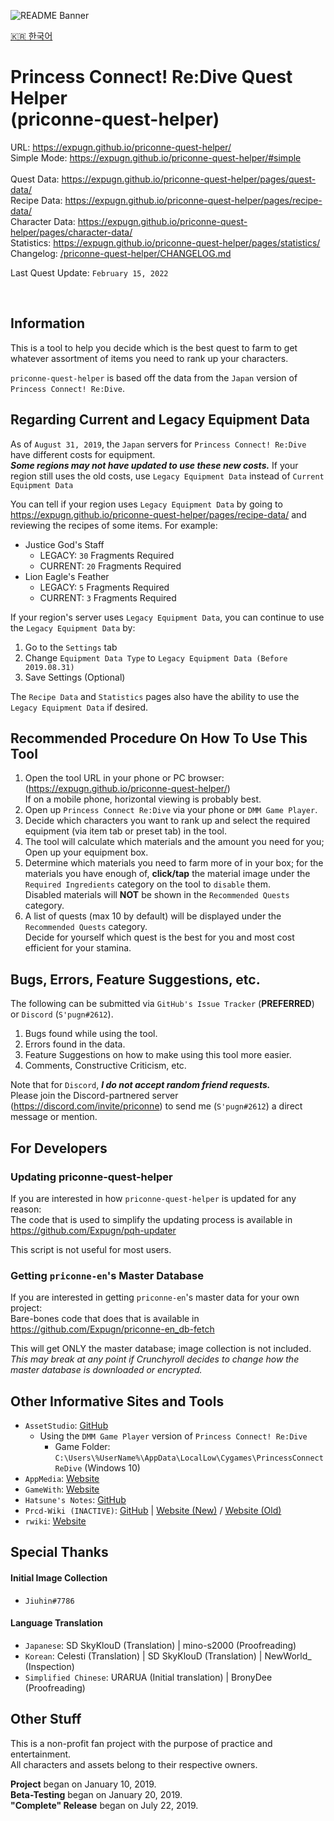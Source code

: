 ![README Banner](https://raw.githubusercontent.com/Expugn/priconne-quest-helper/master/images/webpage/README_Banner.png)

[🇰🇷 한국어](README.ko.md)

# Princess Connect! Re:Dive Quest Helper<br>(priconne-quest-helper)

URL: <https://expugn.github.io/priconne-quest-helper/><br>
Simple Mode: <https://expugn.github.io/priconne-quest-helper/#simple><br><br>
Quest Data: <https://expugn.github.io/priconne-quest-helper/pages/quest-data/><br>
Recipe Data: <https://expugn.github.io/priconne-quest-helper/pages/recipe-data/><br>
Character Data: <https://expugn.github.io/priconne-quest-helper/pages/character-data/><br>
Statistics: <https://expugn.github.io/priconne-quest-helper/pages/statistics/><br>
Changelog: [/priconne-quest-helper/CHANGELOG.md](CHANGELOG.md)

Last Quest Update: `February 15, 2022`

<br>

## Information
This is a tool to help you decide which is the best quest to farm to get
whatever assortment of items you need to rank up your characters.

`priconne-quest-helper` is based off the data from the `Japan` version of `Princess Connect! Re:Dive`.

## Regarding Current and Legacy Equipment Data
As of `August 31, 2019`, the `Japan` servers for `Princess Connect! Re:Dive` have different costs for equipment.<br>
***Some regions may not have updated to use these new costs.*** If your region still uses the old costs, use `Legacy Equipment Data` instead of `Current Equipment Data`

You can tell if your region uses `Legacy Equipment Data` by going to <https://expugn.github.io/priconne-quest-helper/pages/recipe-data/> and reviewing the recipes of some items.
For example:
- Justice God's Staff
  - LEGACY: `30` Fragments Required
  - CURRENT: `20` Fragments Required
- Lion Eagle's Feather
  - LEGACY: `5` Fragments Required
  - CURRENT: `3` Fragments Required

If your region's server uses `Legacy Equipment Data`, you can continue to use the `Legacy Equipment Data` by:
1) Go to the `Settings` tab
2) Change `Equipment Data Type` to `Legacy Equipment Data (Before 2019.08.31)`
3) Save Settings (Optional)

The `Recipe Data` and `Statistics` pages also have the ability to use the `Legacy Equipment Data` if desired.

## Recommended Procedure On How To Use This Tool
1. Open the tool URL in your phone or PC browser: (<https://expugn.github.io/priconne-quest-helper/>)<br>
If on a mobile phone, horizontal viewing is probably best.
2. Open up `Princess Connect Re:Dive` via your phone or `DMM Game Player`.
3. Decide which characters you want to rank up and select the required equipment (via item tab or preset tab) in the tool.
4. The tool will calculate which materials and the amount you need for you; Open up your equipment box.
5. Determine which materials you need to farm more of in your box; for the materials you have enough of, **click/tap** the material image under the `Required Ingredients` category on the tool to `disable` them.
<br>Disabled materials will **NOT** be shown in the `Recommended Quests` category.
6. A list of quests (max 10 by default) will be displayed under the `Recommended Quests` category.
<br>Decide for yourself which quest is the best for you and most cost efficient for your stamina.

## Bugs, Errors, Feature Suggestions, etc.
The following can be submitted via `GitHub's Issue Tracker` (**PREFERRED**) or `Discord` (`S'pugn#2612`).
1. Bugs found while using the tool.
2. Errors found in the data.
3. Feature Suggestions on how to make using this tool more easier.
4. Comments, Constructive Criticism, etc.

Note that for `Discord`, ***I do not accept random friend requests.*** <br>
Please join the Discord-partnered server (<https://discord.com/invite/priconne>) to send me (`S'pugn#2612`) a direct message or mention.

## For Developers
### Updating priconne-quest-helper
If you are interested in how `priconne-quest-helper` is updated for any reason:<br>
The code that is used to simplify the updating process is available in <https://github.com/Expugn/pqh-updater>

This script is not useful for most users.

### Getting `priconne-en`'s Master Database
If you are interested in getting `priconne-en`'s master data for your own project:<br>
Bare-bones code that does that is available in <https://github.com/Expugn/priconne-en_db-fetch>

This will get ONLY the master database; image collection is not included.<br>
*This may break at any point if Crunchyroll decides to change how the master database is downloaded or encrypted.*

## Other Informative Sites and Tools
- `AssetStudio`: [GitHub](https://github.com/Perfare/AssetStudio)<br>
  - Using the `DMM Game Player` version of `Princess Connect! Re:Dive`
      - Game Folder: `C:\Users\%UserName%\AppData\LocalLow\Cygames\PrincessConnectReDive` (Windows 10)
- `AppMedia`: [Website](https://appmedia.jp/priconne-redive)
- `GameWith`: [Website](https://gamewith.jp/pricone-re/)
- `Hatsune's Notes`: [GitHub](https://github.com/superk589/PrincessGuide)
- `Prcd-Wiki (INACTIVE)`: [GitHub](https://github.com/PaleNeutron/Pcrd-Wiki) | [Website (New)](https://johnlyu.com/en-us/) / [Website (Old)](https://pcrdwiki.xyz/)
- `rwiki`: [Website](https://rwiki.jp/priconne_redive/)

## Special Thanks
#### Initial Image Collection
- `Jiuhin#7786`
#### Language Translation
- `Japanese`: SD SkyKlouD (Translation) | mino-s2000 (Proofreading)
- `Korean`: Celesti (Translation) | SD SkyKlouD (Translation) | NewWorld_ (Inspection)
- `Simplified Chinese`: URARUA (Initial translation) | BronyDee (Proofreading)

## Other Stuff
This is a non-profit fan project with the purpose of practice and entertainment.<br>
All characters and assets belong to their respective owners.

**Project** began on January 10, 2019.<br>
**Beta-Testing** began on January 20, 2019.<br>
**"Complete" Release** began on July 22, 2019.
